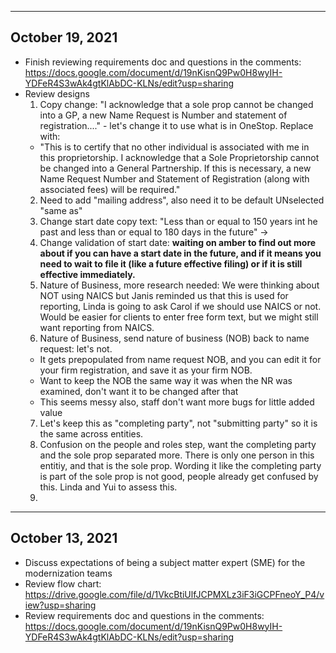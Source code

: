 ----
October 19, 2021
----
- Finish reviewing requirements doc and questions in the comments: https://docs.google.com/document/d/19nKisnQ9Pw0H8wyIH-YDFeR4S3wAk4gtKlAbDC-KLNs/edit?usp=sharing
- Review designs
  1. Copy change: "I acknowledge that a sole prop cannot be changed into a GP, a new Name Request is Number and statement of registration...." - let's change it to use what is in OneStop. Replace with:
    - "This is to certify that no other individual is associated with me in this proprietorship. I acknowledge that a Sole Proprietorship cannot be changed into a General Partnership. If this is necessary, a new Name Request Number and Statement of Registration (along with associated fees) will be required."
  2. Need to add "mailing address", also need it to be default UNselected "same as"
  3. Change start date copy text: "Less than or equal to 150 years int he past and less than or equal to 180 days in the future" -> 
  4. Change validation of start date: **waiting on amber to find out more about if you can have a start date in the future, and if it means you need to wait to file it (like a future effective filing) or if it is still effective immediately.**
  5. Nature of Business, more research needed: We were thinking about NOT using NAICS but Janis reminded us that this is used for reporting, Linda is going to ask Carol if we should use NAICS or not. Would be easier for clients to enter free form text, but we might still want reporting from NAICS.
  6. Nature of Business, send nature of business (NOB) back to name request: let's not.
    - It gets prepopulated from name request NOB, and you can edit it for your firm registration, and save it as your firm NOB.
    - Want to keep the NOB the same way it was when the NR was examined, don't want it to be changed after that
    - This seems messy also, staff don't want more bugs for little added value
  7. Let's keep this as "completing party", not "submitting party" so it is the same across entities.
  8. Confusion on the people and roles step, want the completing party and the sole prop separated more. There is only one person in this entitiy, and that is the sole prop. Wording it like the completing party is part of the sole prop is not good, people already get confused by this. Linda and Yui to assess this.
  9. 

----
October 13, 2021
----
- Discuss expectations of being a subject matter expert (SME) for the modernization teams
- Review flow chart: https://drive.google.com/file/d/1VkcBtiUlfJCPMXLz3iF3iGCPFneoY_P4/view?usp=sharing
- Review requirements doc and questions in the comments: https://docs.google.com/document/d/19nKisnQ9Pw0H8wyIH-YDFeR4S3wAk4gtKlAbDC-KLNs/edit?usp=sharing
